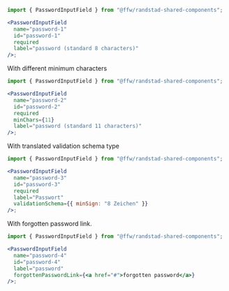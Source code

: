 ```jsx
import { PasswordInputField } from "@ffw/randstad-shared-components";

<PasswordInputField
  name="password-1"
  id="password-1"
  required
  label="password (standard 8 characters)"
/>;
```

With different minimum characters

```jsx
import { PasswordInputField } from "@ffw/randstad-shared-components";

<PasswordInputField
  name="password-2"
  id="password-2"
  required
  minChars={11}
  label="password (standard 11 characters)"
/>;
```

With translated validation schema type

```jsx
import { PasswordInputField } from "@ffw/randstad-shared-components";

<PasswordInputField
  name="password-3"
  id="password-3"
  required
  label="Passwort"
  validationSchema={{ minSign: "8 Zeichen" }}
/>;
```

With forgotten password link.

```jsx
import { PasswordInputField } from "@ffw/randstad-shared-components";

<PasswordInputField
  name="password-4"
  id="password-4"
  label="password"
  forgottenPasswordLink={<a href="#">forgotten password</a>}
/>;
```
